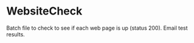 # WebsiteCheck
Batch file to check to see if each web page is up (status 200).  Email test results.
